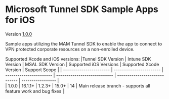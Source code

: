 # Microsoft Tunnel SDK Sample Apps for iOS 

Version [1.0.0](https://github.com/msintuneappsdk/ms-intune-tunnel-iOS-sampleapps)

Sample apps utilizing the MAM Tunnel SDK to enable the app to connect to VPN protected corporate resources on a non-enrolled device.

Supported Xcode and iOS versions:
|Tunnel SDK Version | Intune SDK Version  | MSAL SDK Version  | Supported iOS Versions  | Supported Xcode Version | Support Scope |
| ----------------------- | ----------------------- | ----------------------- | ---------------------------- | -----------------------------  | ----------------- |                         
| 1.0.0                     | 16.1.1+                     | 1.2.3+              | 15.0+                               | 14                                       | Main release branch - supports all feature work and bug fixes |

